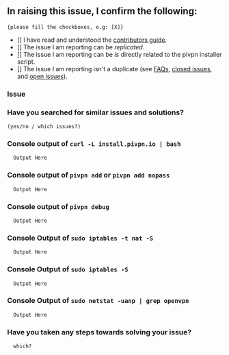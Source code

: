 <!-- 
# PiVPN Issue Template
PLEASE READ THIS TEMPLATE CAREFULLY BEFORE OPENING AN ISSUE! 
Any Issue opened that doesn't follow this template will be removed. 


Hi, you are about to open a new issue, Please provide us with all the info required below, incomplete issues will decrease our effectiveness to troubleshoot your issue and increase the time we need to spend helping you out, or with your issue closed even if it is a legitimate issue. Please remember we do not have any super power that makes us guess exactly what your issue is without any decent details!

For any output requested below, you may alternatively post it on http://pastebin.com and provide the Pastebin URL in its place
-->

## In raising this issue, I confirm the following: 

`{please fill the checkboxes, e.g: [X]}`

- [] I have read and understood the [contributors guide](https://github.com/pivpn/pivpn/blob/master/CONTRIBUTING.md).
- [] The issue I am reporting can be *replicated*.
- [] The issue I am reporting can be *is* directly related to the pivpn installer script.
- [] The issue I am reporting isn't a duplicate (see [FAQs](https://github.com/pivpn/pivpn/wiki/FAQ), [closed issues](https://github.com/pivpn/pivpn/issues?q=is%3Aissue+sort%3Aupdated-desc+is%3Aclosed), and [open issues](https://github.com/pivpn/pivpn/issues?q=is%3Aissue+sort%3Aupdated-desc+is%3Aopen)).




<!-- If the install failed: can you please copy-paste the console output after running `curl install.pivpn.io | bash` between the backticks -->

<!-- Please explain your issue. Feel free to format your text -->
### Issue


### Have you searched for similar issues and solutions?
    (yes/no / which issues?)


### Console output of      `curl -L install.pivpn.io | bash`
```
  Output Here
```
<!-- If the generation of an .ovpn file fails / the ovpns folder stays empty, please paste the output of `pivpn add` or `pivpn add nopass` between the backticks -->

### Console output of      `pivpn add` or `pivpn add nopass`
```
  Output Here
```
<!-- Please paste the output of `pivpn debug` between the backticks, don't forget to substitute your public IP address if you don't want the world to know it -->
### Console output of      `pivpn debug`
```
  Output Here
```

### Console Output of      `sudo iptables -t nat -S`
```
  Output Here
```

### Console Output of      `sudo iptables -S`
```
  Output Here
```

### Console Output of      `sudo netstat -uanp | grep openvpn`

```
  Output Here
```

### Have you taken any steps towards solving your issue?
```
  which?
```